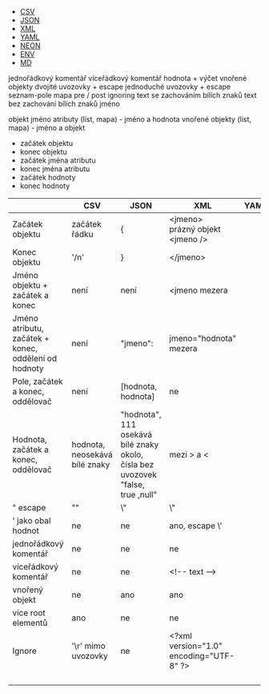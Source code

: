 * [CSV](#csv)
* [JSON](#json)
* [XML](#xml)
* [YAML](#yaml)
* [NEON](#neon)
* [ENV](#.env)
* [MD](#md)

jednořádkový komentář
víceřádkový komentář
hodnota + výčet
vnořené objekty
dvojité uvozovky + escape
jednoduché uvozovky + escape
seznam-pole
mapa
pre / post ignoring
text se zachováním bílích znaků
text bez zachování bílích znaků
jméno

objekt
	jméno
	atributy (list, mapa) - jméno a hodnota
	vnořené objekty (list, mapa) - jméno a objekt

* začátek objektu
* konec objektu
* začátek jména atributu
* konec jména atributu
* začátek hodnoty
* konec hodnoty

<table>
	<thead>
		<tr>
			<th></th>
			<th>CSV</th>
			<th>JSON</th>
			<th>XML</th>
			<th>YAML</th>
			<th>NEON</th>
			<th>DOTENV</th>
			<th>MD</th>
		</tr>
	</thead>
	<tbody>
		<tr>
			<td>Začátek objektu</td>
			<td>začátek řádku</td>
			<td>{</td>
			<td>&lt;jmeno&gt; <br>prázný objekt &lt;jmeno /&gt;</td>
			<td></td>
			<td></td>
			<td></td>
			<td></td>
		</tr>
		<tr>
			<td>Konec objektu</td>
			<td>'/n'</td>
			<td>}</td>
			<td>&lt;/jmeno&gt;</td>
			<td></td>
			<td></td>
			<td></td>
			<td></td>
		</tr>
		<tr>
			<td>Jméno objektu + začátek a konec</td>
			<td>není </td>
			<td>není</td>
			<td>&lt;jmeno mezera</td>
			<td></td>
			<td></td>
			<td></td>
			<td></td>
		</tr>
		<tr>
			<td>Jméno atributu, začátek + konec, oddělení od hodnoty</td>
			<td>není</td>
			<td>"jmeno":</td>
			<td>jmeno="hodnota" mezera</td>
			<td></td>
			<td></td>
			<td></td>
			<td></td>
		</tr>
		<tr>
			<td>Pole, začátek a konec, oddělovač</td>
			<td>není</td>
			<td>[hodnota, hodnota]</td>
			<td>ne</td>
			<td></td>
			<td></td>
			<td></td>
			<td></td>
		</tr>
		<tr>
			<td>Hodnota, začátek a konec, oddělovač</td>
			<td>hodnota,<br>neosekává bílé znaky</td>
			<td>"hodnota",<br>111<br>osekává bílé znaky okolo, čísla bez uvozovek<br>"false, true ,null"</td>
			<td>mezi &gt; a &lt;</td>
			<td></td>
			<td></td>
			<td></td>
			<td></td>
		</tr>
		<tr>
			<td>" escape</td>
			<td>""</td>
			<td>\"</td>
			<td>\"</td>
			<td></td>
			<td></td>
			<td></td>
			<td></td>
		</tr>
		<tr>
			<td>' jako obal hodnot</td>
			<td>ne</td>
			<td>ne</td>
			<td>ano, escape \'</td>
			<td></td>
			<td></td>
			<td></td>
			<td></td>
		</tr>
		<tr>
			<td>jednořádkový komentář</td>
			<td>ne</td>
			<td>ne</td>
			<td>ne</td>
			<td></td>
			<td></td>
			<td></td>
			<td></td>
		</tr>
		<tr>
			<td>víceřádkový komentář</td>
			<td>ne</td>
			<td>ne</td>
			<td>&lt;!-- text --&gt;</td>
			<td></td>
			<td></td>
			<td></td>
			<td></td>
		</tr>
		<tr>
			<td>vnořený objekt</td>
			<td>ne</td>
			<td>ano</td>
			<td>ano</td>
			<td></td>
			<td></td>
			<td></td>
			<td></td>
		</tr>
		<tr>
			<td>více root elementů</td>
			<td>ano</td>
			<td>ne</td>
			<td>ne</td>
			<td></td>
			<td></td>
			<td></td>
			<td></td>
		</tr>
		<tr>
			<td>Ignore</td>
			<td>'\r' mimo uvozovky</td>
			<td>ne</td>
			<td>&lt;?xml version="1.0" encoding="UTF-8" ?&gt;</td>
			<td></td>
			<td></td>
			<td></td>
			<td></td>
		</tr>
		<tr>
			<td></td>
			<td></td>
			<td></td>
			<td></td>
			<td></td>
			<td></td>
			<td></td>
			<td></td>
		</tr>
		<tr>
			<td></td>
			<td></td>
			<td></td>
			<td></td>
			<td></td>
			<td></td>
			<td></td>
			<td></td>
		</tr>
		<tr>
			<td></td>
			<td></td>
			<td></td>
			<td></td>
			<td></td>
			<td></td>
			<td></td>
			<td></td>
		</tr>
		<tr>
			<td></td>
			<td></td>
			<td></td>
			<td></td>
			<td></td>
			<td></td>
			<td></td>
			<td></td>
		</tr>
	</tbody>

</table>